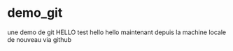 # demo_git
une demo de git
HELLO
test hello hello 
maintenant depuis la machine locale
de nouveau via github

